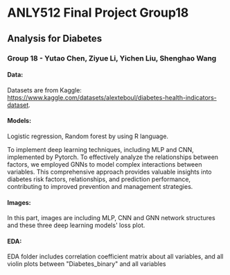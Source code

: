 # ANLY512 Final Project Group18

## Analysis for Diabetes 

### Group 18 - Yutao Chen, Ziyue Li, Yichen Liu, Shenghao Wang

#### Data:

Datasets are from Kaggle: https://www.kaggle.com/datasets/alexteboul/diabetes-health-indicators-dataset.

#### Models:

Logistic regression, Random forest by using R language.

To implement deep learning techniques, including MLP and CNN, implemented by Pytorch. To effectively analyze the relationships between factors, we employed GNNs to model complex interactions between variables. This comprehensive approach provides valuable insights into diabetes risk factors, relationships, and prediction performance, contributing to improved prevention and management strategies.

#### Images:

In this part, images are including MLP, CNN and GNN network structures and these three deep learning models' loss plot.

#### EDA:

EDA folder includes correlation coefficient matrix about all variables, and all violin plots between "Diabetes_binary" and all variables
